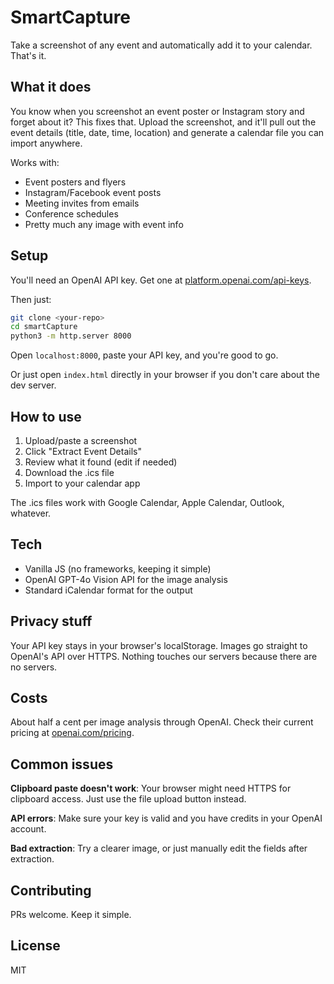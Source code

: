 # SmartCapture

Take a screenshot of any event and automatically add it to your calendar. That's it.

## What it does

You know when you screenshot an event poster or Instagram story and forget about it? This fixes that. Upload the screenshot, and it'll pull out the event details (title, date, time, location) and generate a calendar file you can import anywhere.

Works with:
- Event posters and flyers
- Instagram/Facebook event posts  
- Meeting invites from emails
- Conference schedules
- Pretty much any image with event info

## Setup

You'll need an OpenAI API key. Get one at [platform.openai.com/api-keys](https://platform.openai.com/api-keys).

Then just:
```bash
git clone <your-repo>
cd smartCapture
python3 -m http.server 8000
```

Open `localhost:8000`, paste your API key, and you're good to go.

Or just open `index.html` directly in your browser if you don't care about the dev server.

## How to use

1. Upload/paste a screenshot
2. Click "Extract Event Details"
3. Review what it found (edit if needed)
4. Download the .ics file
5. Import to your calendar app

The .ics files work with Google Calendar, Apple Calendar, Outlook, whatever.

## Tech

- Vanilla JS (no frameworks, keeping it simple)
- OpenAI GPT-4o Vision API for the image analysis
- Standard iCalendar format for the output

## Privacy stuff

Your API key stays in your browser's localStorage. Images go straight to OpenAI's API over HTTPS. Nothing touches our servers because there are no servers.

## Costs

About half a cent per image analysis through OpenAI. Check their current pricing at [openai.com/pricing](https://openai.com/pricing).

## Common issues

**Clipboard paste doesn't work**: Your browser might need HTTPS for clipboard access. Just use the file upload button instead.

**API errors**: Make sure your key is valid and you have credits in your OpenAI account.

**Bad extraction**: Try a clearer image, or just manually edit the fields after extraction.

## Contributing

PRs welcome. Keep it simple.

## License

MIT


